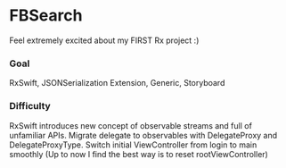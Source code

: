 # FBSearch

Feel extremely excited about my FIRST Rx project :)

### Goal
RxSwift, JSONSerialization Extension, Generic, Storyboard

### Difficulty
RxSwift introduces new concept of observable streams and full of unfamiliar APIs.
Migrate delegate to observables with DelegateProxy and DelegateProxyType.
Switch initial ViewController from login to main smoothly (Up to now I find the best way is to reset rootViewController)

